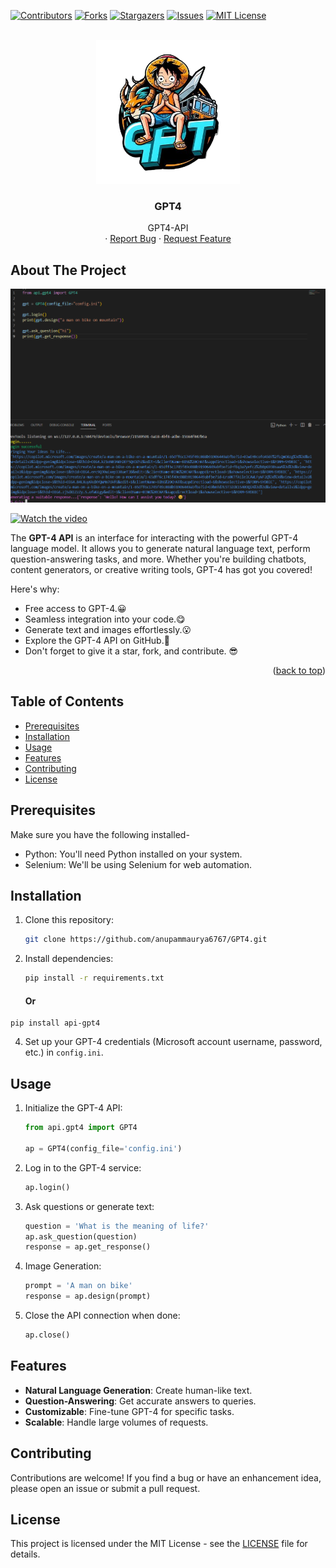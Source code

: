 <div id="top"></div>

<!-- PROJECT SHIELDS -->
[![Contributors][contributors-shield]][contributors-url]
[![Forks][forks-shield]][forks-url]
[![Stargazers][stars-shield]][stars-url]
[![Issues][issues-shield]][issues-url]
[![MIT License][license-shield]][license-url]



<!-- PROJECT LOGO -->
<br />
<div align="center">
  <a href="https://github.com/anupammaurya6767/GPT4">
    <img src="https://github.com/anupammaurya6767/GPT4/raw/main/assets/gpt4.png" alt="Logo" width="230" height="230">
  </a>

  <h3 align="center">GPT4</h3>

  <p align="center">
     GPT4-API
    <br />
    ·
    <a href="https://github.com/anupammaurya6767/GPT4/issues">Report Bug</a>
    ·
    <a href="https://github.com/anupammaurya6767/GPT4/issues">Request Feature</a>
  </p>
</div>


<!-- ABOUT THE PROJECT -->
## About The Project

[![GPT4][product-screenshot]](https://github.com/anupammaurya6767/GPT4/raw/main/assets/x%20vfdzv.png)

[![Watch the video](https://img.youtube.com/vi/Km1RiNiwxqs/0.jpg)](https://www.youtube.com/watch?v=Km1RiNiwxqs)


The **GPT-4 API** is an interface for interacting with the powerful GPT-4 language model. It allows you to generate natural language text, perform question-answering tasks, and more. Whether you're building chatbots, content generators, or creative writing tools, GPT-4 has got you covered!

Here's why:
* Free access to GPT-4.😀
* Seamless integration into your code.😋
* Generate text and images effortlessly.😮
* Explore the GPT-4 API on GitHub.🌟
* Don't forget to give it a star, fork, and contribute. 😎


<p align="right">(<a href="#top">back to top</a>)</p>


## Table of Contents

- [Prerequisites](#prerequisites)
- [Installation](#installation)
- [Usage](#usage)
- [Features](#features)
- [Contributing](#contributing)
- [License](#license)

## Prerequisites

Make sure you have the following installed-

- Python: You'll need Python installed on your system.
- Selenium: We'll be using Selenium for web automation.

## Installation

1. Clone this repository:

    ```bash
    git clone https://github.com/anupammaurya6767/GPT4.git
    ```

2. Install dependencies:

    ```bash
    pip install -r requirements.txt
    ```

    #### Or
```
pip install api-gpt4
```

4. Set up your GPT-4 credentials (Microsoft account username, password, etc.) in `config.ini`.

## Usage

1. Initialize the GPT-4 API:

    ```python
    from api.gpt4 import GPT4

    ap = GPT4(config_file='config.ini')
    ```

2. Log in to the GPT-4 service:

    ```python
    ap.login()
    ```

3. Ask questions or generate text:

    ```python
    question = 'What is the meaning of life?'
    ap.ask_question(question)
    response = ap.get_response()
    ```

4. Image Generation:

    ```python
    prompt = 'A man on bike'
    response = ap.design(prompt)
    ```

5. Close the API connection when done:

    ```python
    ap.close()
    ```

## Features

- **Natural Language Generation**: Create human-like text.
- **Question-Answering**: Get accurate answers to queries.
- **Customizable**: Fine-tune GPT-4 for specific tasks.
- **Scalable**: Handle large volumes of requests.

## Contributing

Contributions are welcome! If you find a bug or have an enhancement idea, please open an issue or submit a pull request.

## License

This project is licensed under the MIT License - see the [LICENSE](LICENSE) file for details.

<!-- MARKDOWN LINKS & IMAGES -->
<!-- https://www.markdownguide.org/basic-syntax/#reference-style-links -->
[contributors-shield]: https://img.shields.io/github/contributors/anupammaurya6767/GPT4.svg?style=for-the-badge
[contributors-url]: https://github.com/anupammaurya6767/GPT4/graphs/contributors
[forks-shield]: https://img.shields.io/github/forks/anupammaurya6767/GPT4.svg?style=for-the-badge
[forks-url]: https://github.com/anupammaurya6767/GPT4/network/members
[stars-shield]: https://img.shields.io/github/stars/anupammaurya6767/GPT4.svg?style=for-the-badge
[stars-url]: https://github.com/anupammaurya6767/GPT4/stargazers
[issues-shield]: https://img.shields.io/github/issues/anupammaurya6767/GPT4.svg?style=for-the-badge
[issues-url]: https://github.com/anupammaurya6767/GPT4/issues
[license-shield]: https://img.shields.io/github/license/anupammaurya6767/GPT4.svg?style=for-the-badge
[license-url]: https://github.com/anupammaurya6767/GPT4/blob/main/LICENSE
[product-screenshot]: https://github.com/anupammaurya6767/GPT4/raw/main/assets/x%20vfdzv.png
